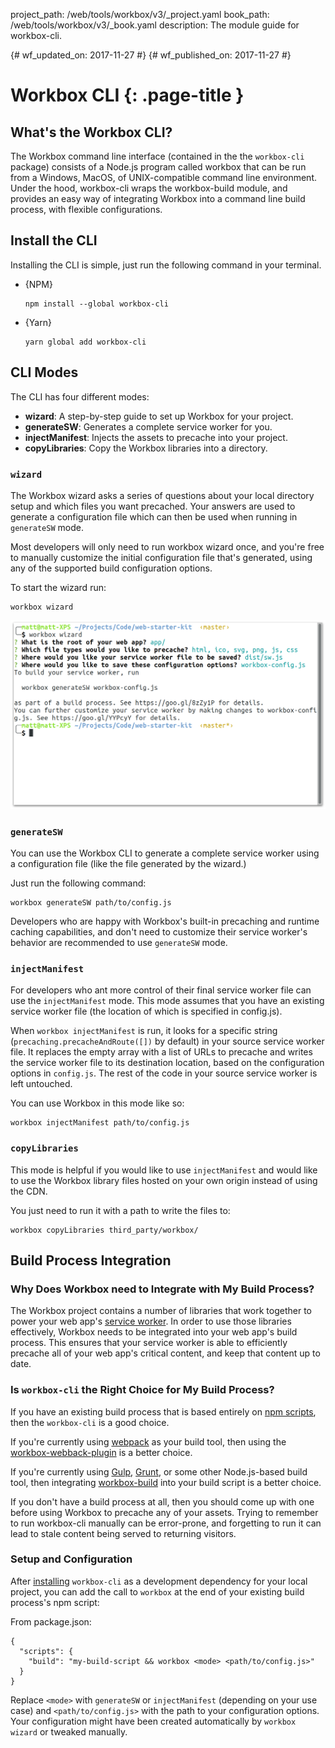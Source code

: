 project_path: /web/tools/workbox/v3/_project.yaml
book_path: /web/tools/workbox/v3/_book.yaml
description: The module guide for workbox-cli.

{# wf_updated_on: 2017-11-27 #}
{# wf_published_on: 2017-11-27 #}

# Workbox CLI  {: .page-title }

## What's the Workbox CLI?

The Workbox command line interface (contained in the the
`workbox-cli` package) consists of a Node.js program called workbox that
can be run from a Windows, MacOS, of UNIX-compatible command line
environment. Under the hood, workbox-cli wraps the  workbox-build module,
and provides an easy way of integrating Workbox into a command line build
process, with flexible configurations.

## Install the CLI

Installing the CLI is simple, just run the following command in your
terminal.

* {NPM}

    ```
    npm install --global workbox-cli
    ```

* {Yarn}

    ```
    yarn global add workbox-cli
    ```

## CLI Modes

The CLI has four different modes:

- **wizard**: A step-by-step guide to set up Workbox for your project.
- **generateSW**: Generates a complete service worker for you.
- **injectManifest**: Injects the assets to precache into your project.
- **copyLibraries**: Copy the Workbox libraries into a directory.

### `wizard`

The Workbox wizard asks a series of questions about your local directory
setup and which files you want precached. Your answers are used to
generate a configuration file which can then be used when running in
`generateSW` mode.

Most developers will only need to run workbox wizard once, and you're free
to manually customize the initial configuration file that's generated,
using any of the supported build configuration options.

To start the wizard run:

```
workbox wizard
```

![Screenshot of Workbox CLI's wizard](../images/modules/workbox-cli/cli-wizard.png)

### `generateSW`

You can use the Workbox CLI to generate a complete service worker using
a configuration file (like the file generated by the wizard.)

Just run the following command:

```
workbox generateSW path/to/config.js
```

Developers who are happy with Workbox's built-in precaching and runtime caching
capabilities, and don't need to customize their service worker's behavior
are recommended to use `generateSW` mode.

### `injectManifest`

For developers who ant more control of their final service worker file
can use the `injectManifest` mode. This mode assumes that you have an
existing service worker file (the location of which is specified in config.js).

When `workbox injectManifest` is run, it looks for a specific string
(`precaching.precacheAndRoute([])` by default) in your source
service worker file. It replaces the empty array with a list of
URLs to precache and writes the service worker file to its
destination location, based on the configuration options in `config.js`.
The rest of the code in your source service worker is left untouched.

You can use Workbox in this mode like so:

```
workbox injectManifest path/to/config.js
```

### `copyLibraries`

This mode is helpful if you would like to use `injectManifest` and would
like to use the Workbox library files hosted on your own origin instead
of using the CDN.

You just need to run it with a path to write the files to:

```
workbox copyLibraries third_party/workbox/
```

## Build Process Integration

### Why Does Workbox need to Integrate with My Build Process?

The Workbox project contains a number of libraries that work together to
power your web app's
[service worker](/web/fundamentals/primers/service-workers/). In order to
use those libraries effectively, Workbox needs to be integrated into your
web app's build process. This ensures that your service worker is able to
efficiently precache all of your web app's critical content, and keep that
content up to date.

### Is `workbox-cli` the Right Choice for My Build Process?

If you have an existing build process that is based entirely on
[npm scripts](https://docs.npmjs.com/misc/scripts),
then the `workbox-cli` is a good choice.

If you're currently using [webpack](https://webpack.js.org/) as your build
tool, then using the [workbox-webback-plugin](./workbox-webpack-plugin)
is a better choice.

If you're currently using [Gulp](https://gulpjs.com/),
[Grunt](https://gruntjs.com/), or some other Node.js-based build tool,
then integrating [workbox-build](./workbox-build) into your build script
is a better choice.

If you don't have a build process at all, then you should come up with one
before using Workbox to precache any of your assets. Trying
to remember to run workbox-cli manually can be error-prone, and forgetting
to run it can lead to stale content being served to returning visitors.

### Setup and Configuration

After [installing](#install_the_cli) `workbox-cli` as a development
dependency for your local project, you can add the call to `workbox` at
the end of your existing build process's npm script:

From package.json:

```
{
  "scripts": {
    "build": "my-build-script && workbox <mode> <path/to/config.js>"
  }
}
```

Replace `<mode>` with `generateSW` or `injectManifest` (depending
on your use case) and `<path/to/config.js>` with the path to
your configuration options. Your configuration might have been created
automatically by `workbox wizard` or tweaked manually.
